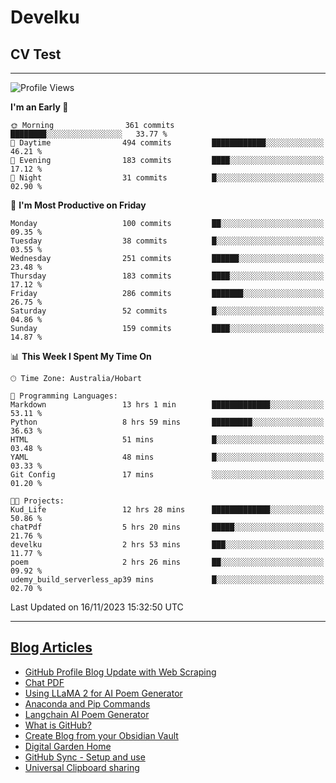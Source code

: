 <h1> Develku </h1>

<h2>CV Test</h2>

---

<!--START_SECTION:waka-->
![Profile Views](http://img.shields.io/badge/Profile%20Views-902-blue)

**I'm an Early 🐤** 

```text
🌞 Morning                361 commits         ████████░░░░░░░░░░░░░░░░░   33.77 % 
🌆 Daytime                494 commits         ████████████░░░░░░░░░░░░░   46.21 % 
🌃 Evening                183 commits         ████░░░░░░░░░░░░░░░░░░░░░   17.12 % 
🌙 Night                  31 commits          █░░░░░░░░░░░░░░░░░░░░░░░░   02.90 % 
```
📅 **I'm Most Productive on Friday** 

```text
Monday                   100 commits         ██░░░░░░░░░░░░░░░░░░░░░░░   09.35 % 
Tuesday                  38 commits          █░░░░░░░░░░░░░░░░░░░░░░░░   03.55 % 
Wednesday                251 commits         ██████░░░░░░░░░░░░░░░░░░░   23.48 % 
Thursday                 183 commits         ████░░░░░░░░░░░░░░░░░░░░░   17.12 % 
Friday                   286 commits         ███████░░░░░░░░░░░░░░░░░░   26.75 % 
Saturday                 52 commits          █░░░░░░░░░░░░░░░░░░░░░░░░   04.86 % 
Sunday                   159 commits         ████░░░░░░░░░░░░░░░░░░░░░   14.87 % 
```


📊 **This Week I Spent My Time On** 

```text
🕑︎ Time Zone: Australia/Hobart

💬 Programming Languages: 
Markdown                 13 hrs 1 min        █████████████░░░░░░░░░░░░   53.11 % 
Python                   8 hrs 59 mins       █████████░░░░░░░░░░░░░░░░   36.63 % 
HTML                     51 mins             █░░░░░░░░░░░░░░░░░░░░░░░░   03.48 % 
YAML                     48 mins             █░░░░░░░░░░░░░░░░░░░░░░░░   03.33 % 
Git Config               17 mins             ░░░░░░░░░░░░░░░░░░░░░░░░░   01.20 % 

🐱‍💻 Projects: 
Kud_Life                 12 hrs 28 mins      █████████████░░░░░░░░░░░░   50.86 % 
chatPdf                  5 hrs 20 mins       █████░░░░░░░░░░░░░░░░░░░░   21.76 % 
develku                  2 hrs 53 mins       ███░░░░░░░░░░░░░░░░░░░░░░   11.77 % 
poem                     2 hrs 26 mins       ██░░░░░░░░░░░░░░░░░░░░░░░   09.92 % 
udemy_build_serverless_ap39 mins             █░░░░░░░░░░░░░░░░░░░░░░░░   02.70 % 
```


 Last Updated on 16/11/2023 15:32:50 UTC
<!--END_SECTION:waka-->

---

## [Blog Articles](https://my-digital-garden-green-seven.vercel.app/)

<!--START_SECTION:blog-->
- [GitHub Profile Blog Update with Web Scraping](https://my-digital-garden-green-seven.vercel.app/404)
- [Chat PDF](https://my-digital-garden-green-seven.vercel.app/1-project/solution-architect/personal-projects/langchain/chat-pdf/)
- [Using LLaMA 2 for AI Poem Generator](https://my-digital-garden-green-seven.vercel.app/1-project/solution-architect/personal-projects/langchain/using-l-la-ma-2-for-ai-poem-generator/)
- [Anaconda and Pip Commands](https://my-digital-garden-green-seven.vercel.app/3-resource/mac-tips/anaconda-and-pip-commands/)
- [Langchain AI Poem Generator](https://my-digital-garden-green-seven.vercel.app/1-project/solution-architect/personal-projects/langchain/langchain-ai-poem-generator/)
- [What is GitHub?](https://my-digital-garden-green-seven.vercel.app/3-resource/git-hub-related/what-is-git-hub/)
- [Create Blog from your Obsidian Vault](https://my-digital-garden-green-seven.vercel.app/4-archive/how-to-use-obsidian/create-blog-from-your-obsidian-vault/)
- [Digital Garden Home](https://my-digital-garden-green-seven.vercel.app/)
- [GitHub Sync - Setup and use](https://my-digital-garden-green-seven.vercel.app/3-resource/git-hub-related/git-hub-sync-setup-and-use/)
- [Universal Clipboard sharing](https://my-digital-garden-green-seven.vercel.app/3-resource/mac-tips/universal-clipboard-sharing/)
<!--END_SECTION:blog-->
